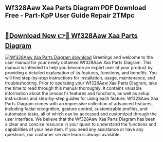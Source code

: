 ## Wf328Aaw Xaa Parts Diagram PDF Download Free - Part-KpP User Guide Repair 2TMpc

# <h2><a href="http://dfprak.blite.top/?on=Wf328Aaw+Xaa+Parts+Diagram">🔗Download New 👉🔴 Wf328Aaw Xaa Parts Diagram</a></h2>

[![Wf328Aaw Xaa Parts Diagram download](https://i.imgur.com/lujVjoI.png)](http://dfprak.blite.top/?on=Wf328Aaw+Xaa+Parts+Diagram)
Greetings and welcome to the user manual for your newly obtained Wf328Aaw Xaa Parts Diagram. This manual is intended to help you become an expert user of your product by providing a detailed explanation of its features, functions, and benefits. You will find step-by-step instructions for installation, usage, maintenance, and troubleshooting. Prior to operating your Wf328Aaw Xaa Parts Diagram, take the time to read through this manual thoroughly. It contains valuable information about the product's features and functions, as well as setup instructions and step-by-step guides for using each feature. Wf328Aaw Xaa Parts Diagram comes with an impressive collection of advanced features, including facial recognition, gesture control, customizable profiles, and automated tasks, all of which can be accessed and customized through the user interface. We believe that the Wf328Aaw Xaa Parts Diagram has been a clear and concise resource in your quest to understand the functions and capabilities of your new item. If you need any assistance or have any questions, our customer service team is always available.
